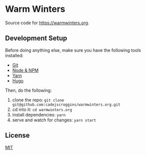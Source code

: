 # Warm Winters

Source code for https://warmwinters.org.

## Development Setup

Before doing anything else, make sure you have the following tools installed:

* [Git](https://git-scm.com/book/en/v2/Getting-Started-Installing-Git)
* [Node & NPM](https://nodejs.org/en/download/)
* [Yarn](https://yarnpkg.com/lang/en/docs/install/)
* [Hugo](https://gohugo.io/getting-started/installing/)

Then, do the following:

1. clone the repo: `git clone git@github.com:cadejscroggins/warmwinters.org.git`
2. cd into it: `cd warmwinters.org`
3. install dependencies: `yarn`
4. serve and watch for changes: `yarn start`

## License

[MIT](https://raw.githubusercontent.com/cadejscroggins/warmwinters.org/master/LICENSE.txt)
